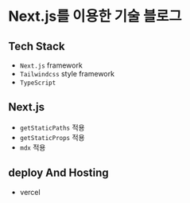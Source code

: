 # Next.js를 이용한 기술 블로그 

## Tech Stack
- `Next.js` framework
- `Tailwindcss` style framework
- `TypeScript` 

## Next.js 
- `getStaticPaths` 적용
- `getStaticProps` 적용
- `mdx` 적용 

## deploy And Hosting 
- vercel 

